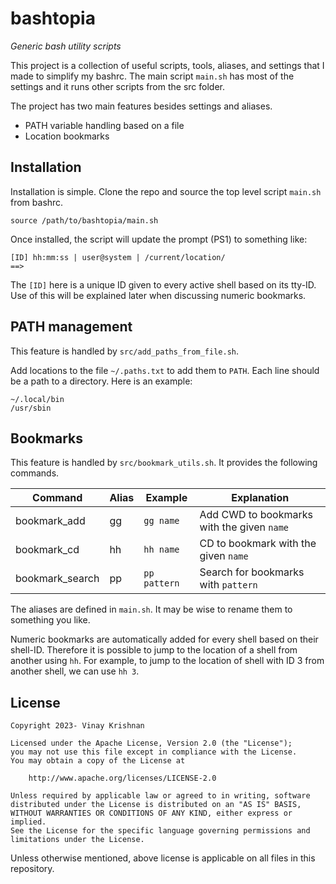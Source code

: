 # bashtopia
*Generic bash utility scripts*

This project is a collection of useful scripts, tools, aliases, and settings
that I made to simplify my bashrc. The main script `main.sh` has most of the
settings and it runs other scripts from the src folder.

The project has two main features besides settings and aliases.

- PATH variable handling based on a file
- Location bookmarks

## Installation
Installation is simple. Clone the repo and source the top level script `main.sh`
from bashrc.

```
source /path/to/bashtopia/main.sh
```

Once installed, the script will update the prompt (PS1) to something like:

```
[ID] hh:mm:ss | user@system | /current/location/
==>
```

The `[ID]` here is a unique ID given to every active shell based on its tty-ID.
Use of this will be explained later when discussing numeric bookmarks.

## PATH management
This feature is handled by `src/add_paths_from_file.sh`.

Add locations to the file `~/.paths.txt` to add them to `PATH`.
Each line should be a path to a directory. Here is an example:

```
~/.local/bin
/usr/sbin
```

## Bookmarks
This feature is handled by `src/bookmark_utils.sh`. It provides the following
commands.

|Command|Alias|Example|Explanation|
|-------|-----|-------|-----------|
|bookmark_add|gg|`gg name`|Add CWD to bookmarks with the given `name`|
|bookmark_cd|hh|`hh name`|CD to bookmark with the given `name`|
|bookmark_search|pp|`pp pattern`|Search for bookmarks with `pattern`|

The aliases are defined in `main.sh`. It may be wise to rename them to something
you like.

Numeric bookmarks are automatically added for every shell based on their
shell-ID. Therefore it is possible to jump to the location of a shell from
another using `hh`. For example, to jump to the location of shell with ID 3 from
another shell, we can use `hh 3`.

## License

```
Copyright 2023- Vinay Krishnan

Licensed under the Apache License, Version 2.0 (the "License");
you may not use this file except in compliance with the License.
You may obtain a copy of the License at

    http://www.apache.org/licenses/LICENSE-2.0

Unless required by applicable law or agreed to in writing, software
distributed under the License is distributed on an "AS IS" BASIS,
WITHOUT WARRANTIES OR CONDITIONS OF ANY KIND, either express or implied.
See the License for the specific language governing permissions and
limitations under the License.
```

Unless otherwise mentioned, above license is applicable on all files in this
repository.
